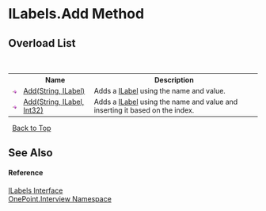 # ILabels.Add Method 
 


## Overload List
&nbsp;<table><tr><th></th><th>Name</th><th>Description</th></tr><tr><td>![Public method](media/pubmethod.gif "Public method")</td><td><a href="M_OnePoint_Interview_ILabels_Add">Add(String, ILabel)</a></td><td>
Adds a <a href="T_OnePoint_Interview_ILabel">ILabel</a> using the name and value.</td></tr><tr><td>![Public method](media/pubmethod.gif "Public method")</td><td><a href="M_OnePoint_Interview_ILabels_Add_1">Add(String, ILabel, Int32)</a></td><td>
Adds a <a href="T_OnePoint_Interview_ILabel">ILabel</a> using the name and value and inserting it based on the index.</td></tr></table>&nbsp;
<a href="#ilabels.add-method">Back to Top</a>

## See Also


#### Reference
<a href="T_OnePoint_Interview_ILabels">ILabels Interface</a><br /><a href="N_OnePoint_Interview">OnePoint.Interview Namespace</a><br />